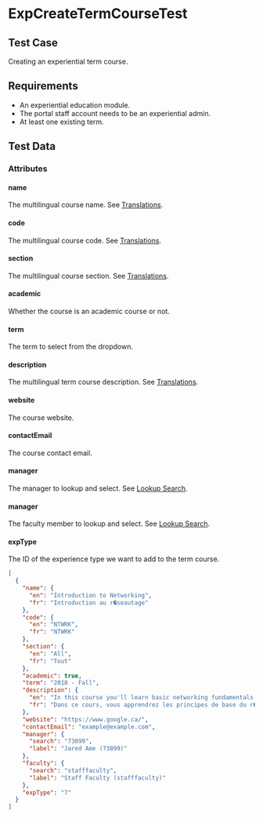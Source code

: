 # ExpCreateTermCourseTest <Badge text="test" vertical="middle" />

## Test Case
Creating an experiential term course.

## Requirements
* An experiential education module.
* The portal staff account needs to be an experiential admin.
* At least one existing term.

## Test Data
### Attributes

#### name <Badge text="object" vertical="middle" />
The multilingual course name. See [Translations](../model/translations).

#### code <Badge text="object" vertical="middle" />
The multilingual course code. See [Translations](../model/translations).

#### section <Badge text="object" vertical="middle" />
The multilingual course section. See [Translations](../model/translations).

#### academic <Badge text="boolean" vertical="middle" />
Whether the course is an academic course or not.

#### term <Badge text="text" vertical="middle" />
The term to select from the dropdown.

#### description <Badge text="object" vertical="middle" />
The multilingual term course description. See [Translations](../model/translations).

#### website <Badge text="text" vertical="middle" />
The course website.

#### contactEmail <Badge text="text" vertical="middle" />
The course contact email.

#### manager <Badge text="object" vertical="middle" />
The manager to lookup and select. See [Lookup Search](..model/lookup).

#### manager <Badge text="object" vertical="middle" />
The faculty member to lookup and select. See [Lookup Search](..model/lookup).

#### expType <Badge text="object" vertical="middle" />
The ID of the experience type we want to add to the term course. 

``` json
[
  {
    "name": {
      "en": "Introduction to Networking",
      "fr": "Introduction au r�seautage"
    },
    "code": {
      "en": "NTWRK",
      "fr": "NTWRK"
    },
    "section": {
      "en": "All",
      "fr": "Tout"
    },
    "academic": true,
    "term": "2018 - Fall",
    "description": {
      "en": "In this course you'll learn basic networking fundamentals.",
      "fr": "Dans ce cours, vous apprendrez les principes de base du r�seautage."
    },
    "website": "https://www.google.ca/",
    "contactEmail": "example@example.com",
    "manager": {
      "search": "73899",
      "label": "Jared Ame (73899)"
    },
    "faculty": {
      "search": "stafffaculty",
      "label": "Staff Faculty (stafffaculty)"
    },
    "expType": "7"
  }
]
```

